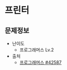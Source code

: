 # 프린터

## 문제정보
* 난이도
  * 프로그래머스 Lv.2
* 출처
  * [프로그래머스 #42587](https://programmers.co.kr/learn/courses/30/lessons/42587)